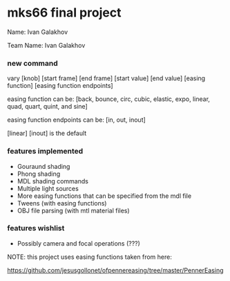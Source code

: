 # mks66 final project

Name: Ivan Galakhov

Team Name: Ivan Galakhov


### new command
vary [knob] [start frame] [end frame] [start value] [end value] [easing function] [easing function endpoints]

easing function can be: [back, bounce, circ, cubic, elastic, expo, linear, quad, quart, quint, and sine]

easing function endpoints can be: [in, out, inout]

[linear] [inout] is the default


### features implemented
* Gouraund shading
* Phong shading
* MDL shading commands
* Multiple light sources
* More easing functions that can be specified from the mdl file
* Tweens (with easing functions)
* OBJ file parsing (with mtl material files)


### features wishlist
* Possibly camera and focal operations (???)


NOTE: this project uses easing functions taken from here:

https://github.com/jesusgollonet/ofpennereasing/tree/master/PennerEasing